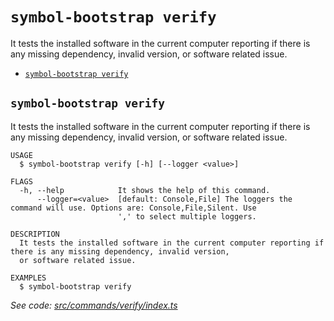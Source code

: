 `symbol-bootstrap verify`
=========================

It tests the installed software in the current computer reporting if there is any missing dependency, invalid version, or software related issue.

* [`symbol-bootstrap verify`](#symbol-bootstrap-verify)

## `symbol-bootstrap verify`

It tests the installed software in the current computer reporting if there is any missing dependency, invalid version, or software related issue.

```
USAGE
  $ symbol-bootstrap verify [-h] [--logger <value>]

FLAGS
  -h, --help            It shows the help of this command.
      --logger=<value>  [default: Console,File] The loggers the command will use. Options are: Console,File,Silent. Use
                        ',' to select multiple loggers.

DESCRIPTION
  It tests the installed software in the current computer reporting if there is any missing dependency, invalid version,
  or software related issue.

EXAMPLES
  $ symbol-bootstrap verify
```

_See code: [src/commands/verify/index.ts](https://github.com/nemneshia/symbol-bootstrap/blob/v2.0.4/src/commands/verify/index.ts)_
